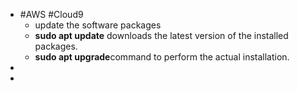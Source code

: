 - #AWS #Cloud9
	- update the software packages
	- **sudo apt update** downloads the latest version of the installed packages.
	- **sudo apt upgrade**command to perform the actual installation.
-
-
